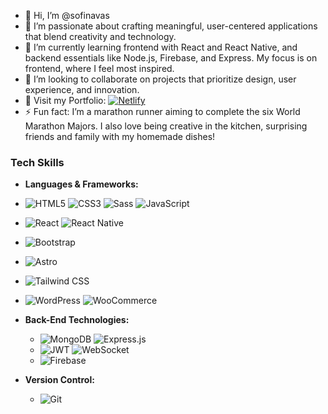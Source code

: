 - 👋 Hi, I’m @sofinavas
- 👀 I’m passionate about crafting meaningful, user-centered applications that blend creativity and technology.
- 🌱 I’m currently learning frontend with React and React Native, and backend essentials like Node.js, Firebase, and Express. My focus is on frontend, where I feel most inspired.
- 💞️ I’m looking to collaborate on projects that prioritize design, user experience, and innovation.
- 🚀 Visit my Portfolio: [![Netlify](https://img.shields.io/badge/-Netlify-00C7B7?style=flat&logo=netlify&logoColor=white)](https://sofi-navas-portfoliodev.netlify.app/)
- ⚡ Fun fact: I’m a marathon runner aiming to complete the six World Marathon Majors. I also love being creative in the kitchen, surprising friends and family with my homemade dishes!


### Tech Skills
- **Languages & Frameworks:**
 - ![HTML5](https://img.shields.io/badge/-HTML5-E34F26?style=flat&logo=html5&logoColor=white) ![CSS3](https://img.shields.io/badge/-CSS3-1572B6?style=flat&logo=css3&logoColor=white) ![Sass](https://img.shields.io/badge/-Sass-CC6699?style=flat&logo=sass&logoColor=white) ![JavaScript](https://img.shields.io/badge/-JavaScript-F7DF1E?style=flat&logo=javascript&logoColor=black)
  - ![React](https://img.shields.io/badge/-React-61DAFB?style=flat&logo=react&logoColor=black) ![React Native](https://img.shields.io/badge/-React%20Native-61DAFB?style=flat&logo=react&logoColor=black)
  - ![Bootstrap](https://img.shields.io/badge/-Bootstrap-563D7C?style=flat&logo=bootstrap&logoColor=white)
  - ![Astro](https://img.shields.io/badge/-Astro-FF5D01?style=flat&logo=astro&logoColor=white)  
- ![Tailwind CSS](https://img.shields.io/badge/-TailwindCSS-38B2AC?style=flat&logo=tailwind-css&logoColor=white)
- ![WordPress](https://img.shields.io/badge/-WordPress-21759B?style=flat&logo=wordpress&logoColor=white) ![WooCommerce](https://img.shields.io/badge/-WooCommerce-96588A?style=flat&logo=woocommerce&logoColor=white)



- **Back-End Technologies:**
  - ![MongoDB](https://img.shields.io/badge/-MongoDB-47A248?style=flat&logo=mongodb&logoColor=white) ![Express.js](https://img.shields.io/badge/-Express.js-000000?style=flat&logo=express&logoColor=white)
  - ![JWT](https://img.shields.io/badge/-JWT-000000?style=flat&logo=json-web-tokens&logoColor=white) ![WebSocket](https://img.shields.io/badge/-WebSocket-010101?style=flat&logo=websocket)
  - ![Firebase](https://img.shields.io/badge/-Firebase-FFCA28?style=flat&logo=firebase&logoColor=black)

- **Version Control:**
  - ![Git](https://img.shields.io/badge/-Git-F05032?style=flat&logo=git&logoColor=white)


<!---
sofinavas/sofinavas is a ✨ special ✨ repository because its `README.md` (this file) appears on your GitHub profile.
You can click the Preview link to take a look at your changes.
--->
